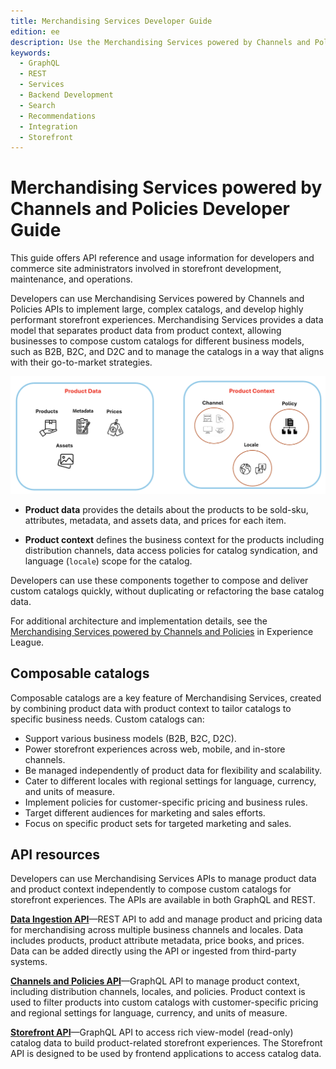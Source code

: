 ```yaml
---
title: Merchandising Services Developer Guide
edition: ee
description: Use the Merchandising Services powered by Channels and Polices to implement large, complex catalogs and develop highly performant storefront experiences.
keywords:
  - GraphQL
  - REST
  - Services
  - Backend Development
  - Search
  - Recommendations
  - Integration
  - Storefront
---
```


# Merchandising Services powered by Channels and Policies Developer Guide

This guide offers API reference and usage information for developers and commerce site administrators involved in storefront development, maintenance, and operations.

Developers can use Merchandising Services powered by Channels and Policies APIs to implement large, complex catalogs, and develop highly performant storefront experiences. Merchandising Services provides a data model that separates product data from product context, allowing businesses to compose custom catalogs for different business models, such as B2B, B2C, and D2C and to manage the catalogs in a way that aligns with their go-to-market strategies.

![Merchandising Services product data and context](../_images/merchandising/merchandising-svcs-parts.png)

- **Product data** provides the details about the products to be sold-sku, attributes, metadata, and assets data, and prices for each item.

- **Product context** defines the business context for the products including distribution channels, data access policies for catalog syndication, and language (`locale`) scope for the catalog.

Developers can use these components together to compose and deliver custom catalogs quickly, without duplicating or refactoring the base catalog data.

<InlineAlert variant="info" slots="text"/>

For additional architecture and implementation details, see the [Merchandising Services powered by Channels and Policies](https://experienceleague.adobe.com/en/docs/commerce/merchandising-services/overview) in Experience League.

## Composable catalogs

Composable catalogs are a key feature of Merchandising Services, created by combining product data with product context to tailor catalogs to specific business needs. Custom catalogs can:

- Support various business models (B2B, B2C, D2C).
- Power storefront experiences across web, mobile, and in-store channels.
- Be managed independently of product data for flexibility and scalability.
- Cater to different locales with regional settings for language, currency, and units of measure.
- Implement policies for customer-specific pricing and business rules.
- Target different audiences for marketing and sales efforts.
- Focus on specific product sets for targeted marketing and sales.

## API resources

Developers can use Merchandising Services APIs to manage product data and product context independently to compose custom catalogs for storefront experiences. The APIs are available in both GraphQL and REST.

**[Data Ingestion API](data-ingestion/index.md)**—REST API to add and manage product and pricing data for merchandising across multiple business channels and locales. Data includes products, product attribute metadata, price books, and prices. Data can be added directly using the API or ingested from third-party systems.

**[Channels and Policies API](admin/index.md)**—GraphQL API to manage product context, including distribution channels, locales, and policies. Product context is used to filter products into custom catalogs with customer-specific pricing and regional settings for language, currency, and units of measure.

**[Storefront API]( ../../../static/graphql-api/admin-api/index.html)**—GraphQL API to access rich view-model (read-only) catalog data to build product-related storefront experiences. The Storefront API is designed to be used by frontend applications to access catalog data.
